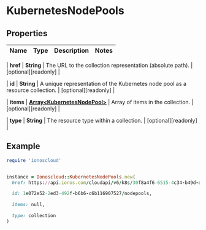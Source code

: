 # KubernetesNodePools

## Properties

| Name | Type | Description | Notes |
| ---- | ---- | ----------- | ----- |

| **href** | **String** | The URL to the collection representation (absolute path). | [optional][readonly] |

| **id** | **String** | A unique representation of the Kubernetes node pool as a resource collection. | [optional][readonly] |

| **items** | [**Array&lt;KubernetesNodePool&gt;**](KubernetesNodePool.md) | Array of items in the collection. | [optional][readonly] |

| **type** | **String** | The resource type within a collection. | [optional][readonly] |

## Example

```ruby
require 'ionoscloud'


instance = Ionoscloud::KubernetesNodePools.new(
  href: https://api.ionos.com/cloudapi/v6/k8s/30f8a4f6-6515-4c34-b49d-dea807453b90/nodepools,

  id: 1e072e52-2ed3-492f-b6b6-c6b116907527/nodepools,

  items: null,

  type: collection
)
```

